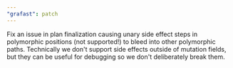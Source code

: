 ```yaml
---
"grafast": patch
---
```


Fix an issue in plan finalization causing unary side effect steps in polymorphic
positions (not supported!) to bleed into other polymorphic paths. Technically we
don't support side effects outside of mutation fields, but they can be useful
for debugging so we don't deliberately break them.
